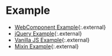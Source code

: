 # Example

* [WebComponent Example](https://qwtel.com/hy-img/example/webcomponent/){:.external}
* [jQuery Example](https://qwtel.com/hy-img/example/jquery/){:.external}
* [Vanilla JS Example](https://qwtel.com/hy-img/example/vanilla/){:.external}
* [Mixin Example](https://qwtel.com/hy-img/example/mixin/){:.external}
